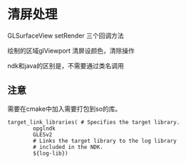 # 清屏处理

GLSurfaceView setRender 三个回调方法

绘制的区域glViewport   清屏设颜色，清除操作

ndk和java的区别是，不需要通过类名调用

## 注意 

需要在cmake中加入需要打包到so的库。
```shell
target_link_libraries( # Specifies the target library.
        opglndk
        GLESv2
        # Links the target library to the log library
        # included in the NDK.
        ${log-lib})
```